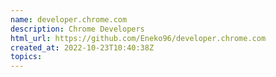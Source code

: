 ```yaml
---
name: developer.chrome.com
description: Chrome Developers
html_url: https://github.com/Eneko96/developer.chrome.com
created_at: 2022-10-23T10:40:38Z
topics: 
---
```

